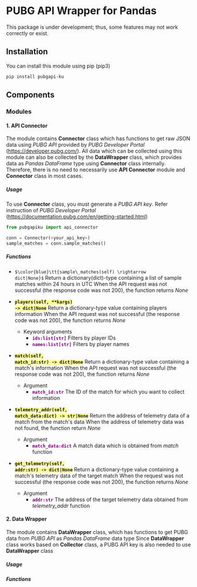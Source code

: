 # PUBG API Wrapper for Pandas
This package is under development; thus, some features may not work correctly or exist.

## Installation
You can install this module using pip (pip3)
```bash
pip install pubgapi-ku
```

## Components
### Modules
#### 1. API Connector
The module contains <b>Connector</b> class which has functions to get raw JSON data using <i>PUBG API</i> provided by <i>PUBG Developer Portal</i> (https://developer.pubg.com/).
All data which can be collected using this module can also be collected by the <b>DataWrapper</b> class, which provides data as <i>Pandas DataFrame</i> type using <b>Connector</b> class internally.
Therefore, there is no need to necessarily use <b>API Connector</b> module and <b>Connector</b> class in most cases.

##### Usage
To use <b>Connector</b> class, you must generate a <i>PUBG API key</i>. Refer instruction of <i>PUBG Developer Portal</i> (https://documentation.pubg.com/en/getting-started.html)
```Python
from pubgapiku import api_connector

conn = Connector(<your_api_key>)
sample_matches = conn.sample_matches()
```
##### Functions
- <code>$\color{blue}\tt{sample\_matches(self) \rightarrow dict|None}$</code>
Return a dictionary(dict)-type containing a list of sample matches within 24 hours in UTC
When the API request was not successful (the response code was not 200), the function returns <i>None</i>

- <code style='background-color:#ffff99'><b>players(self, \*\*kargs) -> dict|None</b></code>
Return a dictionary-type value containing players information
When the API request was not successful (the response code was not 200), the function returns <i>None</i>
    - Keyword arguments
        - <code style='background-color:transparent; color:purple'><b>ids:list[str]</b></code> Filters by player IDs
        - <code style='background-color:transparent; color:purple'><b>names:list[str]</b></code> Filters by player names

- <code style='background-color:#ffff99'><b>match(self, match_id:str) -> dict|None</b></code>
Return a dictionary-type value containing a match's information
When the API request was not successful (the response code was not 200), the function returns <i>None</i>
    - Argument
        - <code style='background-color:transparent; color:purple'><b>match_id:str</b></code> The ID of the match for which you want to collect information

- <code style='background-color:#ffff99'><b>telemetry_addr(self, match_data:dict) -> str|None</b></code>
Return the address of telemetry data of a match from the match's data
When the address of telemetry data was not found, the function return <i>None</i>
    - Argument
        - <code style='background-color:transparent; color:purple'><b>match_data:dict</b></code> A match data which is obtained from <i>match</i> function

- <code style='background-color:#ffff99'><b>get_telemetry(self, addr:str) -> dict|None</b></code>
Return a dictionary-type value containing a match's telemetry data of the target match
When the request was not successful (the response code was not 200), the function returns <i>None</i>
    - Argument
        - <code style='background-color:transparent; color:purple'><b>addr:str</b></code> The address of the target telemetry data obtained from <i>telemetry_addr</i> function

#### 2. Data Wrapper
The module contains <b>DataWrapper</b> class, which has functions to get PUBG data from <i>PUBG API</i> as <i>Pandas DataFrame</i> data type
Since <b>DataWrapper</b> class works based on <b>Collector</b> class, a PUBG API key is also needed to use <b>DataWrapper</b> class

##### Usage
##### Functions
